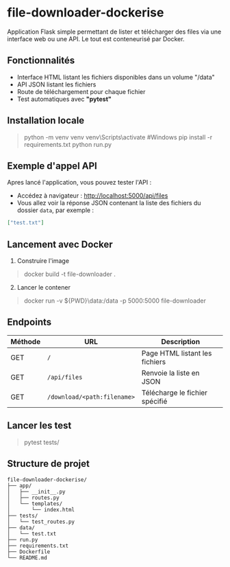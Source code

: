 # file-downloader-dockerise

Application Flask simple permettant de lister et télécharger des files via une interface web ou une API. 
Le tout est conteneurisé par Docker.

## Fonctionnalités

- Interface HTML listant les fichiers disponibles dans un volume "/data"
- API JSON listant les fichiers
- Route de téléchargement pour chaque fichier
- Test automatiques avec **"pytest"**

## Installation locale 

> python -m venv venv
> venv\Scripts\activate #Windows
> pip install -r requirements.txt
> python run.py


## Exemple d'appel API

Apres lancé l'application, vous pouvez tester l'API : 

- Accédez à navigateur : [http://localhost:5000/api/files](http://localhost:5000/api/files)
- Vous allez voir la réponse JSON contenant la liste des fichiers du dossier `data`, par exemple :
```json
["test.txt"]
```

## Lancement avec Docker 

1. Construire l'image

> docker build -t file-downloader .

2. Lancer le contener

> docker run -v ${PWD}\data:/data -p 5000:5000 file-downloader

## Endpoints 

| Méthode | URL                         | Description                    |
| ------- | ---------------------       | ------------------------------ |
| GET     | `/`                         | Page HTML listant les fichiers |
| GET     | `/api/files`                | Renvoie la liste en JSON       |
| GET     | `/download/<path:filename>` | Télécharge le fichier spécifié |


## Lancer les test

> pytest tests/

## Structure de projet
```
file-downloader-dockerise/
├── app/
│   ├── __init__.py
│   ├── routes.py
│   └── templates/
│       └── index.html
├── tests/
│   └── test_routes.py
├── data/
│   └── test.txt
├── run.py
├── requirements.txt
├── Dockerfile
└── README.md
```
